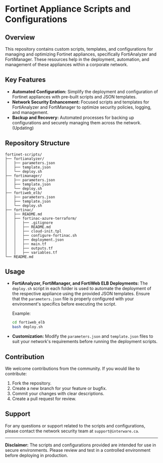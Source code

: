 
# Fortinet Appliance Scripts and Configurations

## Overview

This repository contains custom scripts, templates, and configurations for managing and optimizing Fortinet appliances, specifically FortiAnalyzer and FortiManager. These resources help in the deployment, automation, and management of these appliances within a corporate network.

## Key Features

- **Automated Configuration:** Simplify the deployment and configuration of Fortinet appliances with pre-built scripts and JSON templates.
- **Network Security Enhancement:** Focused scripts and templates for FortiAnalyzer and FortiManager to optimize security policies, logging, and management.
- **Backup and Recovery:** Automated processes for backing up configurations and securely managing them across the network.(Updating)

## Repository Structure

```
fortinet-scripts/
├── fortianalyzer/
│   ├── parameters.json
│   ├── template.json
│   └── deploy.sh
├── fortimanager/
│   ├── parameters.json
│   ├── template.json
│   └── deploy.sh
├── fortiweb_elb/
│   ├── parameters.json
│   ├── template.json
│   └── deploy.sh
├── fortinac/
│   ├── README.md
│   ├── fortinac-azure-terraform/
│   │   ├── .gitignore
│   │   ├── README.md
│   │   ├── cloud-init.tpl
│   │   ├── configure-fortinac.sh
│   │   ├── deployment.json
│   │   ├── main.tf
│   │   ├── outputs.tf
│   │   ├── variables.tf
└── README.md
```

## Usage

- **FortiAnalyzer, FortiManager, and FortiWeb ELB Deployments:** 
  The `deploy.sh` script in each folder is used to automate the deployment of the respective appliance using the provided JSON templates. Ensure that the `parameters.json` file is properly configured with your environment's specifics before executing the script.

  Example:

  ```bash
  cd fortiweb_elb
  bash deploy.sh
  ```

- **Customization:** Modify the `parameters.json` and `template.json` files to suit your network's requirements before running the deployment scripts.

## Contribution

We welcome contributions from the community. If you would like to contribute:

1. Fork the repository.
2. Create a new branch for your feature or bugfix.
3. Commit your changes with clear descriptions.
4. Create a pull request for review.


## Support

For any questions or support related to the scripts and configurations, please contact the network security team at `support@interware.ca`.

---

**Disclaimer:** The scripts and configurations provided are intended for use in secure environments. Please review and test in a controlled environment before deploying in production.
